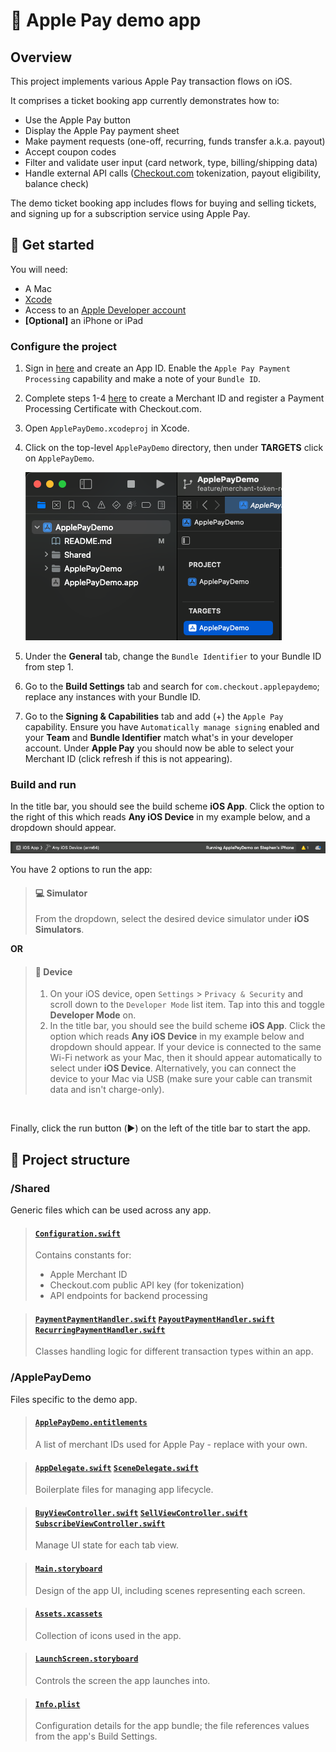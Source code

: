 # 🍎 Apple Pay demo app

## Overview

This project implements various Apple Pay transaction flows on iOS.

It comprises a ticket booking app currently demonstrates how to:
- Use the Apple Pay button
- Display the Apple Pay payment sheet
- Make payment requests (one-off, recurring, funds transfer a.k.a. payout)
- Accept coupon codes
- Filter and validate user input (card network, type, billing/shipping data)
- Handle external API calls ([Checkout.com](https://www.checkout.com/) tokenization, payout eligibility, balance check)

The demo ticket booking app includes flows for buying and selling tickets, and signing up for a subscription service using Apple Pay.

## 🏃 Get started

You will need:
- A Mac
- [Xcode](https://apps.apple.com/us/app/xcode/id497799835?mt=12/)
- Access to an [Apple Developer account](https://developer.apple.com/programs/enroll/)
- **[Optional]** an iPhone or iPad

### Configure the project

1. Sign in [here](https://developer.apple.com/account/resources/identifiers/list/bundleId) and create an App ID. Enable the `Apple Pay Payment Processing` capability and make a note of your `Bundle ID`.

2. Complete steps 1-4 [here](https://www.checkout.com/docs/payments/add-payment-methods/apple-pay#Set_up_Apple_Pay) to create a Merchant ID and register a Payment Processing Certificate with Checkout.com.

3. Open `ApplePayDemo.xcodeproj` in Xcode.

4. Click on the top-level `ApplePayDemo` directory, then under **TARGETS** click on `ApplePayDemo`.

    ![alt text](image-1.png)

5. Under the **General** tab, change the `Bundle Identifier` to your Bundle ID from step 1.

6. Go to the **Build Settings** tab and search for `com.checkout.applepaydemo`; replace any instances with your Bundle ID.

7. Go to the **Signing & Capabilities** tab and add (+) the `Apple Pay` capability. Ensure you have `Automatically manage signing` enabled and your **Team** and **Bundle Identifier** match what's in your developer account. Under **Apple Pay** you should now be able to select your Merchant ID (click refresh if this is not appearing).

### Build and run

In the title bar, you should see the build scheme **iOS App**. Click the option to the right of this which reads **Any iOS Device** in my example below, and a dropdown should appear.

![alt text](image-2.png)

You have 2 options to run the app:

>#### 💻 Simulator
>From the dropdown, select the desired device simulator under **iOS Simulators**.

**OR**

>#### 📱 Device
>1. On your iOS device, open `Settings` > `Privacy & Security` and scroll down to the `Developer Mode` list item. Tap into this and toggle **Developer Mode** on.
>2. In the title bar, you should see the build scheme **iOS App**. Click the option which reads **Any iOS Device** in my example below and dropdown should appear. If your device is connected to the same Wi-Fi network as your Mac, then it should appear automatically to select under **iOS Device**.  Alternatively, you can connect the device to your Mac via USB (make sure your cable can transmit data and isn't charge-only).

&nbsp;

Finally, click the run button (▶️) on the left of the title bar to start the app.


## 📁 Project structure

### **/Shared**

Generic files which can be used across any app.

>#### [`Configuration.swift`](./Shared/Configuration.swift)
>Contains constants for:
>- Apple Merchant ID
>- Checkout.com public API key (for tokenization)
>- API endpoints for backend processing

>#### [`PaymentPaymentHandler.swift`](./Shared/PaymentHandler.swift) [`PayoutPaymentHandler.swift`](./Shared/PayoutHandler.swift) [`RecurringPaymentHandler.swift`](./Shared/RecurringPaymentHandler.swift)
>Classes handling logic for different transaction types within an app.

### **/ApplePayDemo**

Files specific to the demo app.

>#### [`ApplePayDemo.entitlements`](./ApplePayDemo/ApplePayDemo.entitlements)
>A list of merchant IDs used for Apple Pay - replace with your own.

>#### [`AppDelegate.swift`](./ApplePayDemo/AppDelegate.swift) [`SceneDelegate.swift`](./ApplePayDemo/SceneDelegate.swift)
>Boilerplate files for managing app lifecycle.

>#### [`BuyViewController.swift`](./ApplePayDemo/BuyViewController.swift) [`SellViewController.swift`](./ApplePayDemo/SellViewController.swift) [`SubscribeViewController.swift`](./ApplePayDemo/SubscribeViewController.swift)
>Manage UI state for each tab view.

>#### [`Main.storyboard`](./ApplePayDemo/Main.storyboard)
>Design of the app UI, including scenes representing each screen.

>#### [`Assets.xcassets`](./ApplePayDemo/Assets.xcassets/)
>Collection of icons used in the app.

>#### [`LaunchScreen.storyboard`](./ApplePayDemo/Base.lproj/LaunchScreen.storyboard)
>Controls the screen the app launches into.

>#### [`Info.plist`](./ApplePayDemo/Info.plist)
>Configuration details for the app bundle; the file references values from the app's Build Settings.

